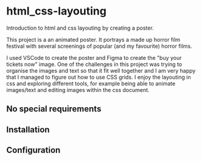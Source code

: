# html_css-layouting
Introduction to html and css layouting by creating a poster.

This project is a an animated poster. It portrays a made up horror film festival with several screenings of popular (and my favourite) horror films.

I used VSCode to create the poster and Figma to create the "buy your tickets now" image. One of the challenges in this project was trying to organise the images and text so that it fit well together and I am very happy that I managed to figure out how to use CSS grids. I enjoy the layouting in css and exploring different tools, for example being able to animate images/text and editing images within the css document.


## No special requirements


## Installation


## Configuration
